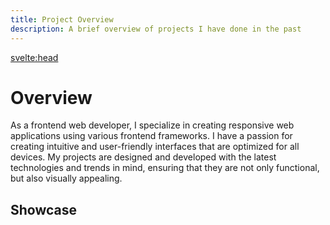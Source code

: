 ```yaml
---
title: Project Overview
description: A brief overview of projects I have done in the past
---
```


<script lang="ts">
    import ProjectShowcase from '$components/ProjectShowcase.svelte'
    export let data;
</script>

<svelte:head>

<title>{title} | Newton Yan</title>
<meta property="og:type" content="article" />
<meta property="og:title" content={title} />
<meta property="og:description" content={description} />
<meta property="description" content={description} />
</svelte:head>

# Overview

As a frontend web developer, I specialize in creating responsive web applications using various frontend frameworks. I have a passion for creating intuitive and user-friendly interfaces that are optimized for all devices. My projects are designed and developed with the latest technologies and trends in mind, ensuring that they are not only functional, but also visually appealing.

## Showcase

<ProjectShowcase projects={data.projects}/>
